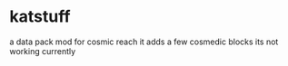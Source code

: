 # katstuff
a data pack mod for cosmic reach it adds a few cosmedic blocks its not working currently
